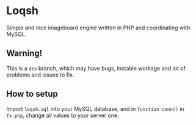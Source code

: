# Loqsh
Simple and nice imageboard engine written in PHP and coordinating with MySQL.
## Warning!
This is a `dev` branch, which may have bugs, instable workage and lot of problems and issues to fix.
## How to setup
Import `loqsh.sql` into your MySQL database, and in `function conn()` in `fx.php`, change all values to your server one.
